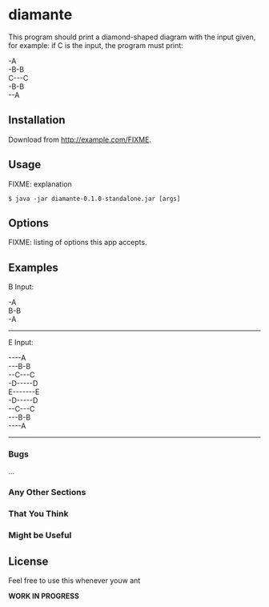 # diamante

This program should print a diamond-shaped diagram with the input given, for example: if C is the input, the program must print:  
 
 -A  
-B-B  
C---C  
-B-B   
--A  



## Installation

Download from http://example.com/FIXME.

## Usage

FIXME: explanation

    $ java -jar diamante-0.1.0-standalone.jar [args]

## Options

FIXME: listing of options this app accepts.

## Examples



B Input:

-A  
B-B  
-A  
_______________

E Input:  

----A   
---B-B  
--C---C  
-D-----D  
E-------E  
-D-----D  
--C---C  
---B-B  
----A  

_______________

### Bugs

...

### Any Other Sections
### That You Think
### Might be Useful

## License

Feel free to use this whenever youw ant


**WORK IN PROGRESS**
